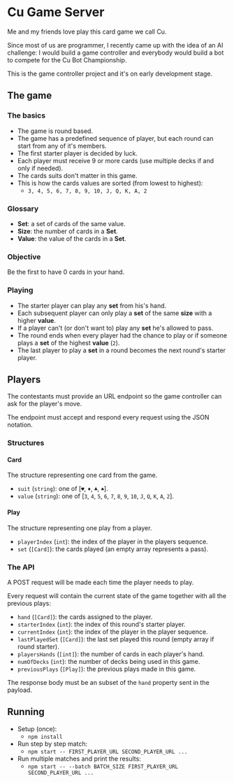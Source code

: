 # Cu Game Server

Me and my friends love play this card game we call Cu.

Since most of us are programmer, I recently came up with the idea of an AI challenge: I would build
a game controller and everybody would build a bot to compete for the Cu Bot Championship.

This is the game controller project and it's on early development stage.

## The game

### The basics

- The game is round based.
- The game has a predefined sequence of player, but each round can start from any of it's members.
- The first starter player is decided by luck.
- Each player must receive 9 or more cards (use multiple decks if and only if needed).
- The cards suits don't matter in this game.
- This is how the cards values are sorted (from lowest to highest):
  - `3, 4, 5, 6, 7, 8, 9, 10, J, Q, K, A, 2`

### Glossary

- **Set**: a set of cards of the same value.
- **Size**: the number of cards in a **Set**.
- **Value**: the value of the cards in a **Set**.

### Objective

Be the first to have 0 cards in your hand.

### Playing

- The starter player can play any **set** from his's hand.
- Each subsequent player can only play a **set** of the same **size** with a higher **value**.
- If a player can't (or don't want to) play any **set** he's allowed to pass.
- The round ends when every player had the chance to play or if someone plays a **set** of the
highest **value** (`2`).
- The last player to play a **set** in a round becomes the next round's starter player.

## Players

The contestants must provide an URL endpoint so the game controller can ask for the player's move.

The endpoint must accept and respond every request using the JSON notation.

### Structures

#### Card

The structure representing one card from the game.

- `suit` (`string`): one of [`♥`, `♦`, `♣`, `♠`].
- `value` (`string`): one of [`3`, `4`, `5`, `6`, `7`, `8`, `9`, `10`, `J`, `Q`, `K`, `A`, `2`].

#### Play

The structure representing one play from a player.

- `playerIndex` (`int`): the index of the player in the players sequence.
- `set` (`[Card]`): the cards played (an empty array represents a pass).

### The API

A POST request will be made each time the player needs to play.

Every request will contain the current state of the game together with all the previous plays:

- `hand` (`[Card]`): the cards assigned to the player.
- `starterIndex` (`int`): the index of this round's starter player.
- `currentIndex` (`int`): the index of the player in the player sequence.
- `lastPlayedSet` (`[Card]`): the last set played this round (empty array if round starter).
- `playersHands` (`[int]`): the number of cards in each player's hand.
- `numOfDecks` (`int`): the number of decks being used in this game.
- `previousPlays` (`[Play]`): the previous plays made in this game.

The response body must be an subset of the `hand` property sent in the payload.

## Running

- Setup (once):
  - `npm install`
- Run step by step match:
  - `npm start -- FIRST_PLAYER_URL SECOND_PLAYER_URL ...`
- Run multiple matches and print the results:
  - `npm start -- --batch BATCH_SIZE FIRST_PLAYER_URL SECOND_PLAYER_URL ...`
